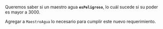 Queremos saber si un maestro agua **`esPeligroso`**, lo cuál sucede si su poder es mayor a 3000.

Agregar a `MaestroAgua` lo necesario para cumplir este nuevo requerimiento.